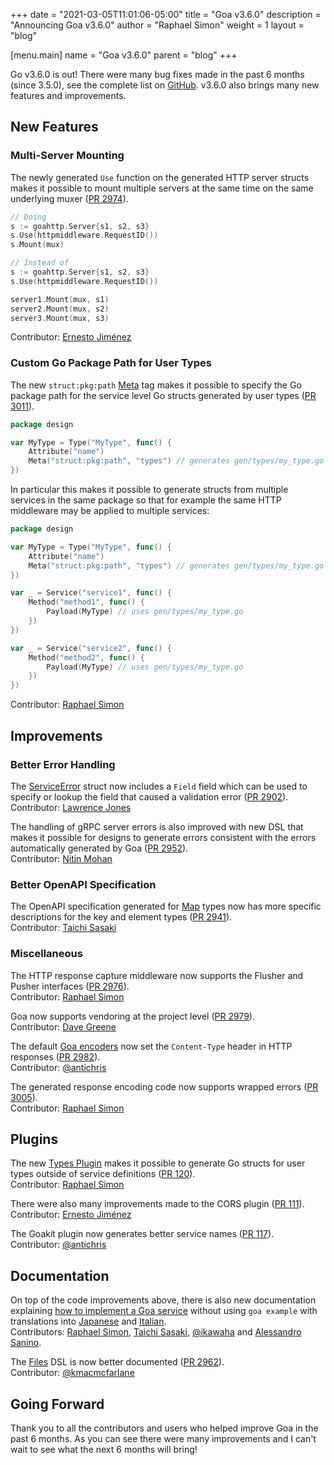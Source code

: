 +++
date = "2021-03-05T11:01:06-05:00"
title = "Goa v3.6.0"
description = "Announcing Goa v3.6.0"
author = "Raphael Simon"
weight = 1
layout = "blog"

[menu.main]
name = "Goa v3.6.0"
parent = "blog"
+++
  
Go v3.6.0 is out! There were many bug fixes made in the past 6 months (since
3.5.0), see the complete list on
[GitHub](https://github.com/goadesign/goa/compare/v3.5.0...v3.6.0). v3.6.0 also
brings many new features and improvements.

## New Features

### Multi-Server Mounting

The newly generated `Use` function on the generated HTTP server structs makes it
possible to mount multiple servers at the same time on the same underlying
muxer ([PR 2974](https://github.com/goadesign/goa/pull/2974)). 

```go
// Doing
s := goahttp.Server{s1, s2, s3}
s.Use(httpmiddleware.RequestID())
s.Mount(mux)

// Instead of
s := goahttp.Server{s1, s2, s3}
s.Use(httpmiddleware.RequestID())

server1.Mount(mux, s1)
server2.Mount(mux, s2)
server3.Mount(mux, s3)
```

Contributor: [Ernesto Jiménez](https://github.com/ernesto-jimenez)

### Custom Go Package Path for User Types

The new `struct:pkg:path` [Meta](https://pkg.go.dev/goa.design/goa/v3@v3.6.0/dsl#Meta)
tag makes it possible to specify the Go package path for the service level Go
structs generated by user types
([PR 3011](https://github.com/goadesign/goa/pull/3011)). 

```go
package design

var MyType = Type("MyType", func() {
    Attribute("name")
    Meta("struct:pkg:path", "types") // generates gen/types/my_type.go
})
```

In particular this makes it possible to generate structs from multiple services
in the same package so that for example the same HTTP middleware may be applied
to multiple services:

```go
package design

var MyType = Type("MyType", func() {
    Attribute("name")
    Meta("struct:pkg:path", "types") // generates gen/types/my_type.go
})

var _ = Service("service1", func() {
    Method("method1", func() {
        Payload(MyType) // uses gen/types/my_type.go
    })
})

var _ = Service("service2", func() {
    Method("method2", func() {
        Payload(MyType) // uses gen/types/my_type.go
    })
})
```

Contributor: [Raphael Simon](https://github.com/raphael)

## Improvements

### Better Error Handling

The [ServiceError](https://pkg.go.dev/goa.design/goa/v3@v3.6.0/pkg#ServiceError)
struct now includes a `Field` field which can be used to specify or lookup the
field that caused a validation error
([PR 2902](https://github.com/goadesign/goa/pull/2902)).  
Contributor: [Lawrence Jones](https://github.com/lawrencejones)

The handling of gRPC server errors is also improved with new DSL that makes it
possible for designs to generate errors consistent with the errors automatically
generated by Goa ([PR 2952](https://github.com/goadesign/goa/pull/2952)).  
Contributor: [Nitin Mohan](https://github.com/nitinmohan87)

### Better OpenAPI Specification

The OpenAPI specification generated for
[Map](https://pkg.go.dev/goa.design/goa/v3@v3.6.0/dsl#MapOf) types now has more
specific descriptions for the key and element types 
([PR 2941](https://github.com/goadesign/goa/pull/2941)).  
Contributor: [Taichi Sasaki](https://github.com/tchssk)

### Miscellaneous

The HTTP response capture middleware now supports the Flusher and Pusher interfaces
([PR 2976](https://github.com/goadesign/goa/pull/2976)).  
Contributor: [Raphael Simon](https://github.com/raphael)

Goa now supports vendoring at the project level
([PR 2979](https://github.com/goadesign/goa/pull/2979)).  
Contributor: [Dave Greene](https://github.com/davepgreene)

The default
[Goa encoders](https://pkg.go.dev/goa.design/goa/v3@v3.6.0/http#ResponseEncoder)
now set the `Content-Type` header in HTTP responses
([PR 2982](https://github.com/goadesign/goa/pull/2982)).  
Contributor: [@antichris](https://github.com/antichris)

The generated response encoding code now supports wrapped errors
([PR 3005](https://github.com/goadesign/goa/pull/3005)).  
Contributor: [Raphael Simon](https://github.com/raphael)

## Plugins

The new [Types Plugin](https://github.com/goadesign/plugins/tree/v3/types) makes
it possible to generate Go structs for user types outside of service definitions
([PR 120](https://github.com/goadesign/plugins/pull/120)).  
Contributor: [Raphael Simon](https://github.com/raphael)

There were also many improvements made to the CORS plugin
([PR 111](https://github.com/goadesign/plugins/pull/111)).  
Contributor: [Ernesto Jiménez](https://github.com/ernesto-jimenez)

The Goakit plugin now generates better service names
([PR 117](https://github.com/goadesign/plugins/pull/117)).  
Contributor: [@antichris](https://github.com/antichris)

## Documentation

On top of the code improvements above, there is also new documentation
explaining
[how to implement a Goa service](https://goa.design/implement/implementing/)
without using `goa example` with translations into
[Japanese](https://goa.design/ja/implement/implementing/) and
[Italian](https://goa.design/it/implement/implementing/).  
Contributors: [Raphael Simon](https://github.com/raphael),
[Taichi Sasaki](https:/github.com/tchssk),
[@ikawaha](https://github.com/ikawaha) and
[Alessandro Sanino](https://github.com/saniales).

The [Files](https://pkg.go.dev/goa.design/goa/v3@v3.6.0/dsl#Files) DSL is now
better documented ([PR 2962](https://github.com/goadesign/goa/pull/2962)).  
Contributor: [@kmacmcfarlane](https://github.com/kmacmcfarlane)

## Going Forward

Thank you to all the contributors and users who helped improve Goa in the past 6
months. As you can see there were many improvements and I can't wait to see what
the next 6 months will bring!